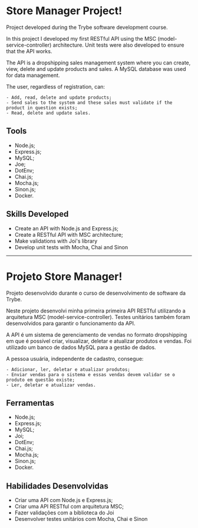# Store Manager Project!

  Project developed during the Trybe software development course.

  In this project I developed my first RESTful API using the MSC (model-service-controller) architecture. Unit tests were also developed to ensure that the API works.

  The API is a dropshipping sales management system where you can create, view, delete and update products and sales. A MySQL database was used for data management.

  The user, regardless of registration, can:

    - Add, read, delete and update products;
    - Send sales to the system and these sales must validate if the product in question exists;
    - Read, delete and update sales.

  
  ## Tools

  * Node.js;
  * Express.js;
  * MySQL;
  * Joe;
  * DotEnv;
  * Chai.js;
  * Mocha.js;
  * Sinon.js;
  * Docker.


## Skills Developed

  * Create an API with Node.js and Express.js;
  * Create a RESTful API with MSC architecture;
  * Make validations with Joi's library
  * Develop unit tests with Mocha, Chai and Sinon



----------------------------------



# Projeto Store Manager! 

  Projeto desenvolvido durante o curso de desenvolvimento de software da Trybe.

  Neste projeto desenvolvi minha primeira primeira API RESTful utilizando a arquitetura MSC (model-service-controller). Testes unitários também foram desenvolvidos para garantir o funcionamento da API.

  A API é um sistema de gerenciamento de vendas no formato dropshipping em que é possível criar, visualizar, deletar e atualizar produtos e vendas. Foi utilizado um banco de dados MySQL para a gestão de dados.

  A pessoa usuária, independente de cadastro, consegue:

    - Adicionar, ler, deletar e atualizar produtos;
    - Enviar vendas para o sistema e essas vendas devem validar se o produto em questão existe;
    - Ler, deletar e atualizar vendas.

  
  ## Ferramentas

  * Node.js;
  * Express.js;
  * MySQL;
  * Joi;
  * DotEnv;
  * Chai.js;
  * Mocha.js;
  * Sinon.js;
  * Docker.


## Habilidades Desenvolvidas

  * Criar uma API com Node.js e Express.js;
  * Criar uma API RESTful com arquitetura MSC;
  * Fazer validações com a biblioteca do Joi
  * Desenvolver testes unitários com Mocha, Chai e Sinon